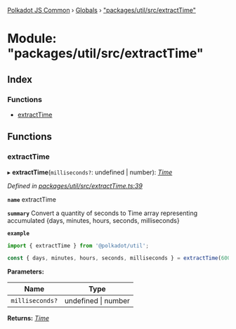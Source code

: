 [Polkadot JS Common](../README.md) › [Globals](../globals.md) › ["packages/util/src/extractTime"](_packages_util_src_extracttime_.md)

# Module: "packages/util/src/extractTime"

## Index

### Functions

* [extractTime](_packages_util_src_extracttime_.md#extracttime)

## Functions

###  extractTime

▸ **extractTime**(`milliseconds?`: undefined | number): *[Time](../interfaces/_packages_util_src_types_.time.md)*

*Defined in [packages/util/src/extractTime.ts:39](https://github.com/polkadot-js/common/blob/08de8ce2/packages/util/src/extractTime.ts#L39)*

**`name`** extractTime

**`summary`** Convert a quantity of seconds to Time array representing accumulated {days, minutes, hours, seconds, milliseconds}

**`example`** 
<BR>

```javascript
import { extractTime } from '@polkadot/util';

const { days, minutes, hours, seconds, milliseconds } = extractTime(6000); // 0, 0, 10, 0, 0
```

**Parameters:**

Name | Type |
------ | ------ |
`milliseconds?` | undefined &#124; number |

**Returns:** *[Time](../interfaces/_packages_util_src_types_.time.md)*
